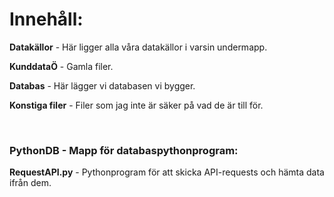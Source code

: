 # Innehåll: #

**Datakällor** - Här ligger alla våra datakällor i varsin undermapp.

**KunddataÖ** - Gamla filer.

**Databas** - Här lägger vi databasen vi bygger.

**Konstiga filer** - Filer som jag inte är säker på vad de är till för.
<p>&nbsp;</p>

### **PythonDB** - Mapp för databaspythonprogram:
**RequestAPI.py** - Pythonprogram för att skicka API-requests och hämta data ifrån dem.
